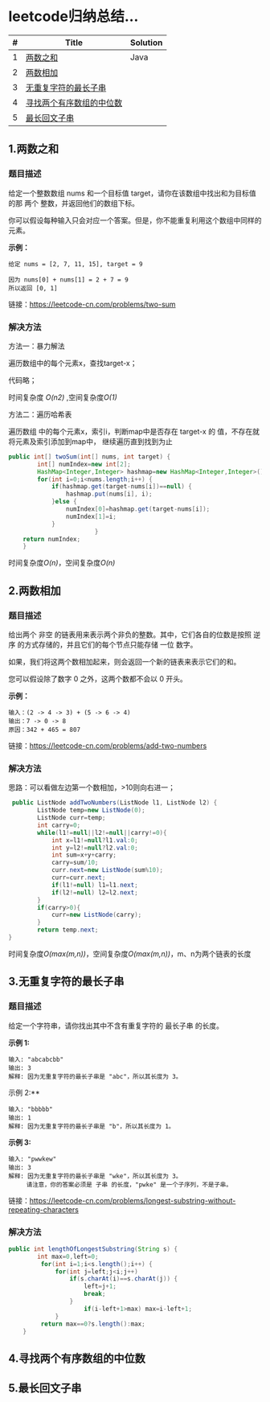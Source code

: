 # leetcode归纳总结...

| #    | Title                                | Solution |
| ---- | ------------------------------------ | -------- |
| 1    | <a href="## 1.两数之和">两数之和</a> | Java     |
| 2    | <a href="## 2.两数相加">两数相加</a> |          |
| 3    | [无重复字符的最长子串](#jump3)       |          |
| 4    | [寻找两个有序数组的中位数](#jump4)   |          |
| 5    | [最长回文子串](#jump5)               |          |

## 1.两数之和

### 题目描述

给定一个整数数组 nums 和一个目标值 target，请你在该数组中找出和为目标值的那 两个 整数，并返回他们的数组下标。

你可以假设每种输入只会对应一个答案。但是，你不能重复利用这个数组中同样的元素。

<b>示例：</b>

```
给定 nums = [2, 7, 11, 15], target = 9

因为 nums[0] + nums[1] = 2 + 7 = 9
所以返回 [0, 1]
```

链接：https://leetcode-cn.com/problems/two-sum

### 解决方法

方法一：暴力解法

遍历数组中的每个元素x，查找target-x；

代码略；

时间复杂度 *O(n2)* ,空间复杂度*O(1)*

方法二：遍历哈希表

遍历数组 中的每个元素x，索引i，判断map中是否存在 target-x 的 值，不存在就将元素及索引添加到map中，
继续遍历直到找到为止

```java
public int[] twoSum(int[] nums, int target) {
        int[] numIndex=new int[2];
		HashMap<Integer,Integer> hashmap=new HashMap<Integer,Integer>();
		for(int i=0;i<nums.length;i++) {
			if(hashmap.get(target-nums[i])==null) {
				hashmap.put(nums[i], i);
			}else {
				numIndex[0]=hashmap.get(target-nums[i]);
				numIndex[1]=i;
			}
                  		}
    return numIndex;
    }
```

时间复杂度*O(n)*，空间复杂度*O(n)*

## 2.两数相加

### 题目描述

给出两个 非空 的链表用来表示两个非负的整数。其中，它们各自的位数是按照 逆序 的方式存储的，并且它们的每个节点只能存储 一位 数字。

如果，我们将这两个数相加起来，则会返回一个新的链表来表示它们的和。

您可以假设除了数字 0 之外，这两个数都不会以 0 开头。

**示例：**

```
输入：(2 -> 4 -> 3) + (5 -> 6 -> 4)
输出：7 -> 0 -> 8
原因：342 + 465 = 807
```

链接：https://leetcode-cn.com/problems/add-two-numbers

### 解决方法

思路：可以看做左边第一个数相加，>10则向右进一；

```java
 public ListNode addTwoNumbers(ListNode l1, ListNode l2) {
        ListNode temp=new ListNode(0);
        ListNode curr=temp;
        int carry=0;
        while(l1!=null||l2!=null||carry!=0){
            int x=l1!=null?l1.val:0;
            int y=l2!=null?l2.val:0;
            int sum=x+y+carry;
            carry=sum/10;
            curr.next=new ListNode(sum%10);
            curr=curr.next;
            if(l1!=null) l1=l1.next;
            if(l2!=null) l2=l2.next;
        }
        if(carry>0){
            curr=new ListNode(carry);
        }
        return temp.next;
}
```

时间复杂度*O(max(m,n))*，空间复杂度*O(max(m,n))*，m、n为两个链表的长度

## <span id="jump3">3.无重复字符的最长子串</span>

### 题目描述

给定一个字符串，请你找出其中不含有重复字符的 最长子串 的长度。

**示例 1:**

```
输入: "abcabcbb"
输出: 3 
解释: 因为无重复字符的最长子串是 "abc"，所以其长度为 3。
```

示例 2:**

```
输入: "bbbbb"
输出: 1
解释: 因为无重复字符的最长子串是 "b"，所以其长度为 1。
```

**示例 3:**

```
输入: "pwwkew"
输出: 3
解释: 因为无重复字符的最长子串是 "wke"，所以其长度为 3。
     请注意，你的答案必须是 子串 的长度，"pwke" 是一个子序列，不是子串。
```

链接：https://leetcode-cn.com/problems/longest-substring-without-repeating-characters

### 解决方法

```java
public int lengthOfLongestSubstring(String s) {
        int max=0,left=0; 
		 for(int i=1;i<s.length();i++) {
			 for(int j=left;j<i;j++) 
				 if(s.charAt(i)==s.charAt(j)) {
                     left=j+1;
                     break;
				 }
                     if(i-left+1>max) max=i-left+1;
             } 
		 return max==0?s.length():max;
    }
```



## <span id="jump4">4.寻找两个有序数组的中位数</span>

## <span id="jump5">5.最长回文子串</span>
